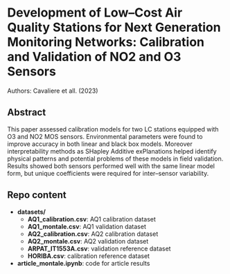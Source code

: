 # Development of Low–Cost Air Quality Stations for Next Generation Monitoring Networks: Calibration and Validation of NO2 and O3 Sensors

Authors: Cavaliere et all. (2023)

## Abstract
This paper assessed calibration models for two LC stations equipped with O3 and NO2 MOS sensors. Environmental parameters were found to improve accuracy in both linear and black box models. Moreover interpretability methods as SHapley Additive exPlanations helped identify physical patterns and potential problems of these models in field validation. Results showed both sensors performed well with the same linear model form, but unique coefficients were required for inter–sensor variability.

## Repo content
- **datasets/**
	- **AQ1_calibration.csv**: AQ1 calibration dataset
	- **AQ1_montale.csv**: AQ1 validation dataset
	- **AQ2_calibration.csv**: AQ2 calibration dataset
	- **AQ2_montale.csv**: AQ2 validation dataset
	- **ARPAT_IT1553A.csv**: validation reference dataset
	- **HORIBA.csv**: calibration reference dataset
- **article_montale.ipynb**: code for article results


